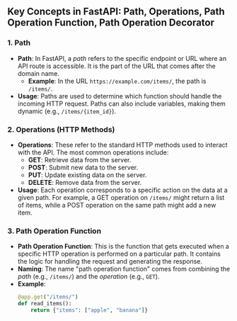 ## Key Concepts in FastAPI: Path, Operations, Path Operation Function, Path Operation Decorator

### 1. Path
- **Path**: In FastAPI, a *path* refers to the specific endpoint or URL where an API route is accessible. It is the part of the URL that comes after the domain name.
  - **Example**: In the URL `https://example.com/items/`, the path is `/items/`.
- **Usage**: Paths are used to determine which function should handle the incoming HTTP request. Paths can also include variables, making them dynamic (e.g., `/items/{item_id}`).

### 2. Operations (HTTP Methods)
- **Operations**: These refer to the standard HTTP methods used to interact with the API. The most common operations include:
  - **GET**: Retrieve data from the server.
  - **POST**: Submit new data to the server.
  - **PUT**: Update existing data on the server.
  - **DELETE**: Remove data from the server.
- **Usage**: Each operation corresponds to a specific action on the data at a given path. For example, a GET operation on `/items/` might return a list of items, while a POST operation on the same path might add a new item.

### 3. Path Operation Function
- **Path Operation Function**: This is the function that gets executed when a specific HTTP operation is performed on a particular path. It contains the logic for handling the request and generating the response.
- **Naming**: The name "path operation function" comes from combining the *path* (e.g., `/items/`) and the *operation* (e.g., `GET`).
- **Example**:
  ```python
  @app.get("/items/")
  def read_items():
      return {"items": ["apple", "banana"]}
